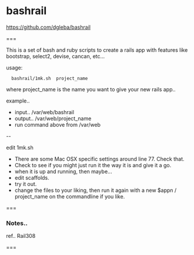 # bashrail

https://github.com/dgleba/bashrail

===

This is a set of bash and ruby scripts to create a rails app with features like bootstrap, select2, devise, cancan, etc...


 usage:

      bashrail/1mk.sh  project_name

 where project_name is the name you want to give your new rails app..

 example..
 - input..  /var/web/bashrail
 - output.. /var/web/project_name
 - run command above from /var/web

--


 edit 1mk.sh
  - There are some Mac OSX specific settings around line 77. Check that.
  - Check to see if you might just run it the way it is and give it a go.
  - when it is up and running, then maybe...
  - edit scaffolds.
  - try it out.
  - change the files to your liking, then run it again with a new $appn / project_name on the commandline if you like.


===

### Notes..




ref..
    Rail308

===


